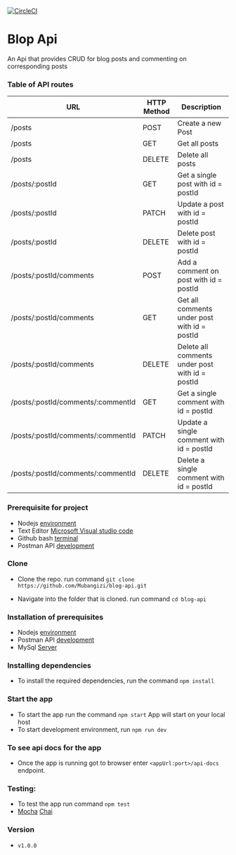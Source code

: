 [![CircleCI](https://circleci.com/gh/Mubangizi/blog-api/tree/develop.svg?style=svg)](https://github.com/Mubangizi/blog-api/tree/develop)


# Blop Api
An Api that provides CRUD for blog posts and commenting on corresponding posts

### Table of API routes
|     URL     |     HTTP Method     |     Description     |
| ----------- | -------------------- | ------------------- |
| /posts | POST | Create a new Post |
| /posts | GET  | Get all posts |
| /posts | DELETE | Delete all posts |
| /posts/:postId | GET | Get a single post with id = postId  |
| /posts/:postId | PATCH | Update a post with id = postId |
| /posts/:postId | DELETE | Delete post with id = postId |
| /posts/:postId/comments | POST | Add a comment on post with id = postId |
| /posts/:postId/comments | GET | Get all comments under post with id = postId |
| /posts/:postId/comments | DELETE | Delete all comments under post with id = postId |
| /posts/:postId/comments/:commentId | GET | Get a single comment with id = postId |
| /posts/:postId/comments/:commentId | PATCH | Update a single comment with id = postId |
| /posts/:postId/comments/:commentId | DELETE | Delete a single comment with id = postId |


### Prerequisite for project
- Nodejs [environment](https://nodejs.org/en/)
- Text Editor [Microsoft Visual studio code](https://code.visualstudio.com/)
- Github bash [terminal](https://git-scm.com/downloads) 
- Postman API [development](https://www.getpostman.com/)

### Clone
- Clone the repo. run command `git clone https://github.com/Mubangizi/blog-api.git`

- Navigate into the folder that is cloned. run command `cd blog-api`

### Installation of prerequisites
- Nodejs [environment](https://nodejs.org/en/)
- Postman API [development](https://www.getpostman.com/)
- MySql [Server](https://dev.mysql.com/doc/refman/8.0/en/installing.html)

### Installing dependencies
 - To install the required dependencies, run the command `npm install`

### Start the app
 - To start the app run the command `npm start`
 App will start on your local host
 - To start development environment, run `npm run dev`

### To see api docs for the app
  - Once the app is running got to browser enter `<appUrl:port>/api-docs` endpoint.

### Testing:
 - To test the app run command `npm test`
 - [Mocha](https://mochajs.org/) [Chai](https://www.npmjs.com/package/chai)


### Version
- `v1.0.0`
